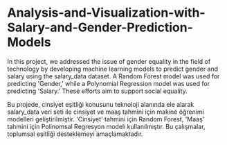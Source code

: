 # Analysis-and-Visualization-with-Salary-and-Gender-Prediction-Models
In this project, we addressed the issue of gender equality in the field of technology by developing machine learning models to predict gender and salary using the salary_data dataset. A Random Forest model was used for predicting 'Gender,' while a Polynomial Regression model was used for predicting 'Salary.' These efforts aim to support social equality.


Bu projede, cinsiyet eşitliği konusunu teknoloji alanında ele alarak salary_data veri seti ile cinsiyet ve maaş tahmini için makine öğrenimi modelleri geliştirilmiştir. 'Cinsiyet' tahmini için Random Forest, 'Maaş' tahmini için Polinomsal Regresyon modeli kullanılmıştır. Bu çalışmalar, toplumsal eşitliği desteklemeyi amaçlamaktadır.
